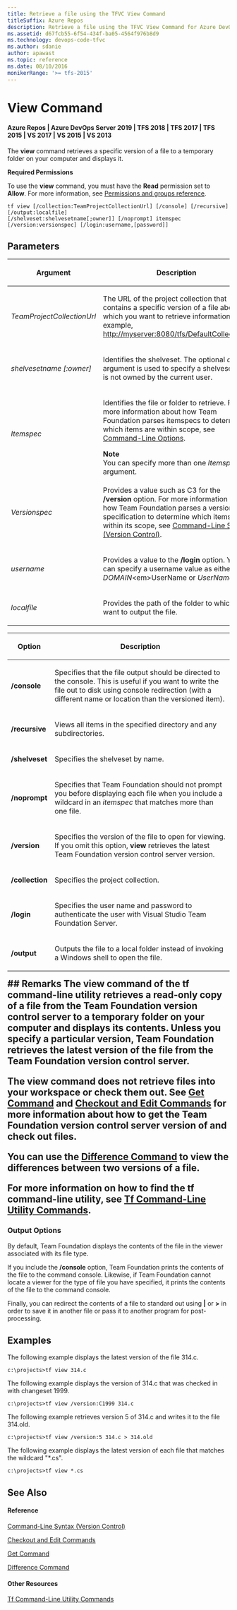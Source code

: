 ```yaml
---
title: Retrieve a file using the TFVC View Command
titleSuffix: Azure Repos
description: Retrieve a file using the TFVC View Command for Azure DevOps Services or TFS
ms.assetid: d67fcb55-6f54-434f-ba05-4564f976b8d9
ms.technology: devops-code-tfvc
ms.author: sdanie
author: apawast
ms.topic: reference
ms.date: 08/10/2016
monikerRange: '>= tfs-2015'
---
```



# View Command

#### Azure Repos | Azure DevOps Server 2019 | TFS 2018 | TFS 2017 | TFS 2015 | VS 2017 | VS 2015 | VS 2013

The **view** command retrieves a specific version of a file to a temporary folder on your computer and displays it.

**Required Permissions**

To use the **view** command, you must have the **Read** permission set to **Allow**. For more information, see [Permissions and groups reference](../../organizations/security/permissions.md).

```
tf view [/collection:TeamProjectCollectionUrl] [/console] [/recursive] [/output:localfile]
[/shelveset:shelvesetname[;owner]] [/noprompt] itemspec 
[/version:versionspec] [/login:username,[password]]
```

## Parameters<table>
<thead>
<tr>
<th><p><strong>Argument</strong></p></th>
<th><p><strong>Description</strong></p></th>
</tr>
</thead>
<tbody>
<tr>
<td><p><em>TeamProjectCollectionUrl</em></p></td>
<td><p>The URL of the project collection that contains a specific version of a file about which you want to retrieve information (for example, <a href="http://myserver:8080/tfs/DefaultCollection" data-raw-source="http://myserver:8080/tfs/DefaultCollection">http://myserver:8080/tfs/DefaultCollection</a>).</p></td>
</tr>
<tr>
<td><p><em>shelvesetname [:owner]</em></p></td>
<td><p>Identifies the shelveset. The optional <em>owner</em> argument is used to specify a shelveset that is not owned by the current user.</p></td>
</tr>
<tr>
<td><p><em>Itemspec</em></p></td>
<td><p>Identifies the file or folder to retrieve. For more information about how Team Foundation parses itemspecs to determine which items are within scope, see <a href="https://msdn.microsoft.com/library/4y2ash30">Command-Line Options</a>.</p>
<div class="alert">
<div class="mtps-table" xmlns="http://www.w3.org/1999/xhtml">
<div class="mtps-row">
<strong>Note</strong>
</div>
<div class="mtps-row">
You can specify more than one <em>Itemspec</em> argument. 
</div>
</div>
</div></td>
</tr>
<tr>
<td><p><em>Versionspec</em></p></td>
<td><p>Provides a value such as C3 for the <strong>/version</strong> option. For more information about how Team Foundation parses a version specification to determine which items are within its scope, see <a href="https://msdn.microsoft.com/library/56f7w6be">Command-Line Syntax (Version Control)</a>.</p></td>
</tr>
<tr>
<td><p><em>username</em></p></td>
<td><p>Provides a value to the <strong>/login</strong> option. You can specify a username value as either <em>DOMAIN</em>&lt;em&gt;UserName</em> or <em>UserName</em>.</p></td>
</tr>
<tr>
<td><p><em>localfile</em></p></td>
<td><p>Provides the path of the folder to which you want to output the file.</p></td>
</tr>
</tbody>
</table>

<table>
<thead>
<tr>
<th><p><strong>Option</strong></p></th>
<th><p><strong>Description</strong></p></th>
</tr>
</thead>
<tbody>
<tr>
<td><p><strong>/console</strong></p></td>
<td><p>Specifies that the file output should be directed to the console. This is useful if you want to write the file out to disk using console redirection (with a different name or location than the versioned item).</p></td>
</tr>
<tr>
<td><p><strong>/recursive</strong></p></td>
<td><p>Views all items in the specified directory and any subdirectories.</p></td>
</tr>
<tr>
<td><p><strong>/shelveset</strong></p></td>
<td><p>Specifies the shelveset by name.</p></td>
</tr>
<tr>
<td><p><strong>/noprompt</strong></p></td>
<td><p>Specifies that Team Foundation should not prompt you before displaying each file when you include a wildcard in an <em>itemspec</em> that matches more than one file.</p></td>
</tr>
<tr>
<td><p><strong>/version</strong></p></td>
<td><p>Specifies the version of the file to open for viewing. If you omit this option, <strong>view</strong> retrieves the latest Team Foundation version control server version.</p></td>
</tr>
<tr>
<td><p><strong>/collection</strong></p></td>
<td><p>Specifies the project collection.</p></td>
</tr>
<tr>
<td><p><strong>/login</strong></p></td>
<td><p>Specifies the user name and password to authenticate the user with Visual Studio Team Foundation Server.</p></td>
</tr>
<tr>
<td><p><strong>/output</strong></p></td>
<td><p>Outputs the file to a local folder instead of invoking a Windows shell to open the file.</p></td>
</tr>
</tbody>
</table>
## Remarks
The <strong>view</strong> command of the <strong>tf</strong> command-line utility retrieves a read-only copy of a file from the Team Foundation version control server to a temporary folder on your computer and displays its contents. Unless you specify a particular version, Team Foundation retrieves the latest version of the file from the Team Foundation version control server.

The **view** command does not retrieve files into your workspace or check them out. See [Get Command](get-command.md) and [Checkout and Edit Commands](checkout-or-edit-command.md) for more information about how to get the Team Foundation version control server version of and check out files.

You can use the [Difference Command](difference-command.md) to view the differences between two versions of a file.

For more information on how to find the **tf** command-line utility, see [Tf Command-Line Utility Commands](https://msdn.microsoft.com/library/z51z7zy0).

### Output Options

By default, Team Foundation displays the contents of the file in the viewer associated with its file type.

If you include the **/console** option, Team Foundation prints the contents of the file to the command console. Likewise, if Team Foundation cannot locate a viewer for the type of file you have specified, it prints the contents of the file to the command console.

Finally, you can redirect the contents of a file to standard out using **|** or **\>** in order to save it in another file or pass it to another program for post-processing.
## Examples
The following example displays the latest version of the file 314.c.

```
c:\projects>tf view 314.c
```

The following example displays the version of 314.c that was checked in with changeset 1999.

```
c:\projects>tf view /version:C1999 314.c
```

The following example retrieves version 5 of 314.c and writes it to the file 314.old.

```
c:\projects>tf view /version:5 314.c > 314.old
```

The following example displays the latest version of each file that matches the wildcard "\*.cs".

```
c:\projects>tf view *.cs
```

## See Also

#### Reference

[Command-Line Syntax (Version Control)](https://msdn.microsoft.com/library/56f7w6be)

[Checkout and Edit Commands](checkout-or-edit-command.md)

[Get Command](get-command.md)

[Difference Command](difference-command.md)

#### Other Resources

[Tf Command-Line Utility Commands](https://msdn.microsoft.com/library/z51z7zy0)
